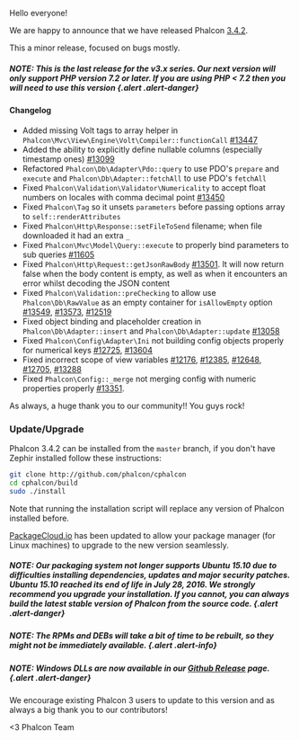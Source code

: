 Hello everyone!

We are happy to announce that we have released Phalcon [3.4.2](https://github.com/phalcon/cphalcon/releases/tag/v3.4.2). 

This a minor release, focused on bugs mostly.

##### NOTE: This is the last release for the v3.x series. Our next version will only support PHP version 7.2 or later. If you are using PHP < 7.2 then you will need to use this version {.alert .alert-danger}

#### Changelog
- Added missing Volt tags to array helper in `Phalcon\Mvc\View\Engine\Volt\Compiler::functionCall` [#13447](https://github.com/phalcon/cphalcon/issues/13447)
- Added the ability to explicitly define nullable columns (especially timestamp ones) [#13099](https://github.com/phalcon/cphalcon/issues/13099)
- Refactored `Phalcon\Db\Adapter\Pdo::query` to use PDO's `prepare` and `execute` and `Phalcon\Db\Adapter::fetchAll` to use PDO's `fetchAll`
- Fixed `Phalcon\Validation\Validator\Numericality` to accept float numbers on locales with comma decimal point [#13450](https://github.com/phalcon/cphalcon/issues/13450)
- Fixed `Phalcon\Tag` so it unsets `parameters` before passing options array to `self::renderAttributes`
- Fixed `Phalcon\Http\Response::setFileToSend` filename; when file downloaded it had an extra `_`
- Fixed `Phalcon\Mvc\Model\Query::execute` to properly bind parameters to sub queries [#11605](https://github.com/phalcon/cphalcon/issues/11605)
- Fixed `Phalcon\Http\Request::getJsonRawBody` [#13501](https://github.com/phalcon/cphalcon/issues/13501). It will now return false when the body content is empty, as well as when it encounters an error whilst decoding the JSON content
- Fixed `Phalcon\Validation::preChecking` to allow use `Phalcon\Db\RawValue` as an empty container for `isAllowEmpty` option [#13549](https://github.com/phalcon/cphalcon/pull/13549), [#13573](https://github.com/phalcon/cphalcon/issues/13573), [#12519](https://github.com/phalcon/cphalcon/pull/12519)
- Fixed object binding and placeholder creation in `Phalcon\Db\Adapter::insert` and `Phalcon\Db\Adapter::update` [#13058](https://github.com/phalcon/cphalcon/issues/13058)
- Fixed `Phalcon\Config\Adapter\Ini` not building config objects properly for numerical keys [#12725](https://github.com/phalcon/cphalcon/issues/12725), [#13604](https://github.com/phalcon/cphalcon/issues/13604)
- Fixed incorrect scope of view variables [#12176](https://github.com/phalcon/cphalcon/issues/12176), [#12385](https://github.com/phalcon/cphalcon/issues/12385), [#12648](https://github.com/phalcon/cphalcon/issues/12648), [#12705](https://github.com/phalcon/cphalcon/issues/12705), [#13288](https://github.com/phalcon/cphalcon/pull/13288)
- Fixed `Phalcon\Config::_merge` not merging config with numeric properties properly [#13351](https://github.com/phalcon/cphalcon/issues/13351).

As always, a huge thank you to our community!! You guys rock!

### Update/Upgrade
Phalcon 3.4.2 can be installed from the `master` branch, if you don't have Zephir installed follow these instructions:

```sh
git clone http://github.com/phalcon/cphalcon
cd cphalcon/build
sudo ./install
```

Note that running the installation script will replace any version of Phalcon installed before.

[PackageCloud.io](https://packagecloud.io/phalcon/stable) has been updated to allow your package manager (for Linux machines) to upgrade to the new version seamlessly.

##### NOTE: Our packaging system not longer supports Ubuntu 15.10 due to difficulties installing dependencies, updates and major security patches. Ubuntu 15.10 reached its end of life in July 28, 2016. We strongly recommend you upgrade your installation. If you cannot, you can always build the latest stable version of Phalcon from the source code. {.alert .alert-danger}

##### NOTE: The RPMs and DEBs will take a bit of time to be rebuilt, so they might not be immediately available. {.alert .alert-info}

##### NOTE: Windows DLLs are now available in our [Github Release](https://github.com/phalcon/cphalcon/releases/tag/v3.4.2) page. {.alert .alert-danger}

We encourage existing Phalcon 3 users to update to this version and as always a big thank you to our contributors!


<3 Phalcon Team
